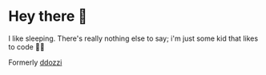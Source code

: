 # Hey there :wave:

I like sleeping. There's really nothing else to say; i'm just some kid that likes to code 🤷‍♂️

Formerly [ddozzi](https://github.com/ddozzi)
